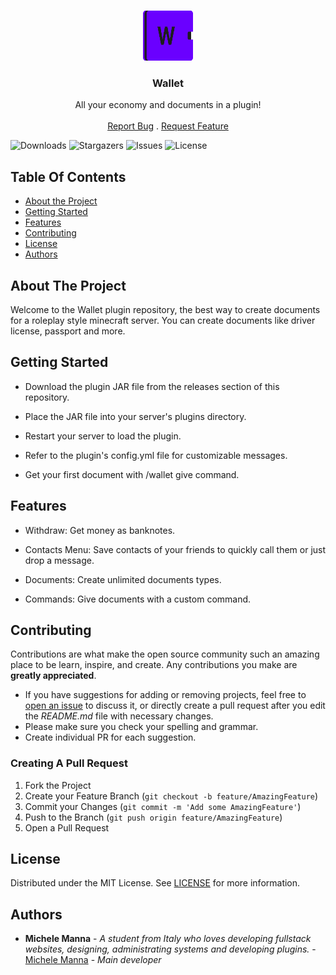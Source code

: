 <br/>
<p align="center">
  <a href="https://github.com/Michelo11/Wallet">
    <img src="images/logo.png" alt="Logo" width="80" height="80">
  </a>

  <h3 align="center">Wallet</h3>

  <p align="center">
    All your economy and documents in a plugin!
    <br/>
    <br/>
    <a href="https://github.com/Michelo11/Wallet/issues">Report Bug</a>
    .
    <a href="https://github.com/Michelo11/Wallet/issues">Request Feature</a>
  </p>
</p>

![Downloads](https://img.shields.io/github/downloads/Michelo11/Wallet/total) ![Stargazers](https://img.shields.io/github/stars/Michelo11/Wallet?style=social) ![Issues](https://img.shields.io/github/issues/Michelo11/Wallet) ![License](https://img.shields.io/github/license/Michelo11/Wallet) 

## Table Of Contents

* [About the Project](#about-the-project)
* [Getting Started](#getting-started)
* [Features](#features)
* [Contributing](#contributing)
* [License](#license)
* [Authors](#authors)

## About The Project

Welcome to the Wallet plugin repository, the best way to create documents for a roleplay style minecraft server. You can create documents like driver license, passport and more.

## Getting Started

- Download the plugin JAR file from the releases section of this repository.
  
- Place the JAR file into your server's plugins directory.
  
- Restart your server to load the plugin.
  
- Refer to the plugin's config.yml file for customizable messages.

- Get your first document with /wallet give command.

## Features

- Withdraw: Get money as banknotes.

- Contacts Menu: Save contacts of your friends to quickly call them or just drop a message.

- Documents: Create unlimited documents types.

- Commands: Give documents with a custom command.

## Contributing

Contributions are what make the open source community such an amazing place to be learn, inspire, and create. Any contributions you make are **greatly appreciated**.
* If you have suggestions for adding or removing projects, feel free to [open an issue](https://github.com/Michelo11/wallet/issues/new) to discuss it, or directly create a pull request after you edit the *README.md* file with necessary changes.
* Please make sure you check your spelling and grammar.
* Create individual PR for each suggestion.

### Creating A Pull Request

1. Fork the Project
2. Create your Feature Branch (`git checkout -b feature/AmazingFeature`)
3. Commit your Changes (`git commit -m 'Add some AmazingFeature'`)
4. Push to the Branch (`git push origin feature/AmazingFeature`)
5. Open a Pull Request

## License

Distributed under the MIT License. See [LICENSE](https://github.com/Michelo11/Wallet/blob/master/LICENSE) for more information.

## Authors

* **Michele Manna** - *A student from Italy who loves developing fullstack websites, designing, administrating systems and developing plugins.* - [Michele Manna](https://github.com/Michelo11) - *Main developer*
